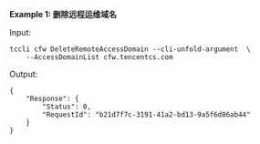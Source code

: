 **Example 1: 删除远程运维域名**



Input: 

```
tccli cfw DeleteRemoteAccessDomain --cli-unfold-argument  \
    --AccessDomainList cfw.tencentcs.com
```

Output: 
```
{
    "Response": {
        "Status": 0,
        "RequestId": "b21d7f7c-3191-41a2-bd13-9a5f6d86ab44"
    }
}
```

